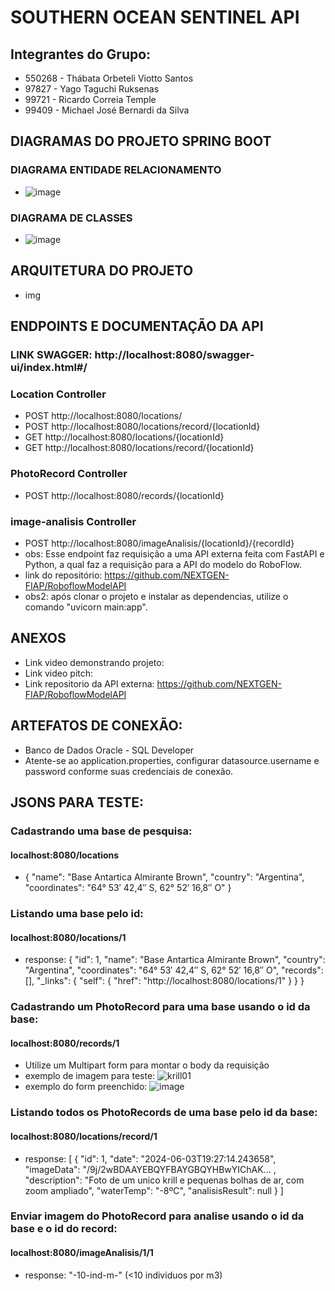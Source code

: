 # SOUTHERN OCEAN SENTINEL API
## Integrantes do Grupo:
- 550268 - Thábata Orbeteli Viotto Santos 
- 97827 - Yago Taguchi Ruksenas
- 99721 - Ricardo Correia Temple
- 99409 -  Michael José Bernardi da Silva

## DIAGRAMAS DO PROJETO SPRING BOOT
### DIAGRAMA ENTIDADE RELACIONAMENTO
- ![image](https://github.com/RickMaverick/SouthernOceanSentinel_API/assets/122487111/bfde61b5-7b37-4da2-aa51-ca3c7fbc1171)

### DIAGRAMA DE CLASSES
- ![image](https://github.com/RickMaverick/SouthernOceanSentinel_API/assets/122487111/ae93ec45-ae78-461a-b0c8-c0c54ff5444c)

## ARQUITETURA DO PROJETO
- img

## ENDPOINTS E DOCUMENTAÇÃO DA API
### LINK SWAGGER: http://localhost:8080/swagger-ui/index.html#/
### Location Controller
- POST http://localhost:8080/locations/
- POST http://localhost:8080/locations/record/{locationId}
- GET http://localhost:8080/locations/{locationId}
- GET http://localhost:8080/locations/record/{locationId}
### PhotoRecord Controller
- POST http://localhost:8080/records/{locationId}
### image-analisis Controller
- POST http://localhost:8080/imageAnalisis/{locationId}/{recordId}
- obs: Esse endpoint faz requisição a uma API externa feita com FastAPI e Python, a qual faz a requisição para a API do modelo do RoboFlow.
- link do repositório: https://github.com/NEXTGEN-FIAP/RoboflowModelAPI
- obs2: após clonar o projeto e instalar as dependencias, utilize o comando "uvicorn main:app". 

## ANEXOS
- Link video demonstrando projeto:
- Link video pitch:
- Link repositorio da API externa: https://github.com/NEXTGEN-FIAP/RoboflowModelAPI

## ARTEFATOS DE CONEXÃO:
- Banco de Dados Oracle - SQL Developer
- Atente-se ao application.properties, configurar datasource.username e password conforme suas credenciais de conexão.
  
## JSONS PARA TESTE:
### Cadastrando uma base de pesquisa:
#### localhost:8080/locations
- {
	"name": "Base Antartica Almirante Brown",
	"country": "Argentina",
	"coordinates": "64° 53′ 42,4″ S, 62° 52′ 16,8″ O"
}

### Listando uma base pelo id:
#### localhost:8080/locations/1
- response: {
	"id": 1,
	"name": "Base Antartica Almirante Brown",
	"country": "Argentina",
	"coordinates": "64° 53′ 42,4″ S, 62° 52′ 16,8″ O",
	"records": [],
	"_links": {
		"self": {
			"href": "http://localhost:8080/locations/1"
		}
	}
}

### Cadastrando um PhotoRecord para uma base usando o id da base:
#### localhost:8080/records/1
* Utilize um Multipart form para montar o body da requisição
* exemplo de imagem para teste: ![krill01](https://github.com/RickMaverick/SouthernOceanSentinel_API/assets/122487111/8319e10e-d96b-4cdc-830f-645874209c09)
* exemplo do form preenchido: ![image](https://github.com/RickMaverick/SouthernOceanSentinel_API/assets/122487111/07ad426d-ba26-4081-8dcd-a8c792246f91)

### Listando todos os PhotoRecords de uma base pelo id da base:
#### localhost:8080/locations/record/1
- response: [
	{
		"id": 1,
		"date": "2024-06-03T19:27:14.243658",
		"imageData": "/9j/2wBDAAYEBQYFBAYGBQYHBwYIChAK... ,
    "description": "Foto de um unico krill e pequenas bolhas de ar, com zoom ampliado",
    "waterTemp": "-8ºC",
		"analisisResult": null
  }
]

### Enviar imagem do PhotoRecord para analise usando o id da base e o id do record:
#### localhost:8080/imageAnalisis/1/1
- response: "-10-ind-m-" (<10 individuos por m3)

